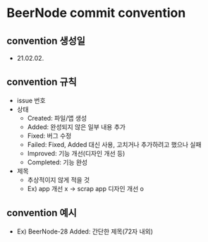 # BeerNode commit convention
## convention 생성일
- 21.02.02.
## convention 규칙
- issue 번호
- 상태
  - Created: 파일/앱 생성
  - Added: 완성되지 않은 일부 내용 추가
  - Fixed: 버그 수정
  - Failed: Fixed, Added 대신 사용, 고치거나 추가하려고 했으나 실패
  - Improved: 기능 개선(디자인 개선 등)
  - Completed: 기능 완성
- 제목
  - 추상적이지 않게 적을 것 
  - Ex) app 개선 x -> scrap app 디자인 개선 o
## convention 예시
- Ex) BeerNode-28 Added: 간단한 제목(72자 내외)